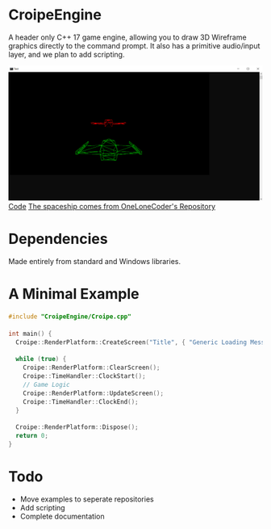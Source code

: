 # CroipeEngine
A header only C++ 17 game engine, allowing you to draw 3D Wireframe graphics directly to the command prompt. It also has a primitive audio/input layer, and we plan to add scripting.

![Alt Spaceship In Command Prompt](Images/spaceship_example.png)
[Code](https://github.com/Croipe/CroipeExamples/tree/main/SpaceShipExample) 
[The spaceship comes from OneLoneCoder's Repository](https://github.com/OneLoneCoder/videos/blob/master/VideoShip.obj)

# Dependencies
Made entirely from standard and Windows libraries.

# A Minimal Example
```cpp
#include "CroipeEngine/Croipe.cpp"

int main() {
  Croipe::RenderPlatform::CreateScreen("Title", { "Generic Loading Message", "Message 2" });
  
  while (true) {
    Croipe::RenderPlatform::ClearScreen();
    Croipe::TimeHandler::ClockStart();
    // Game Logic
    Croipe::RenderPlatform::UpdateScreen();
    Croipe::TimeHandler::ClockEnd();
  }
  
  Croipe::RenderPlatform::Dispose();
  return 0;
}
```
# Todo
- Move examples to seperate repositories 
- Add scripting
- Complete documentation
